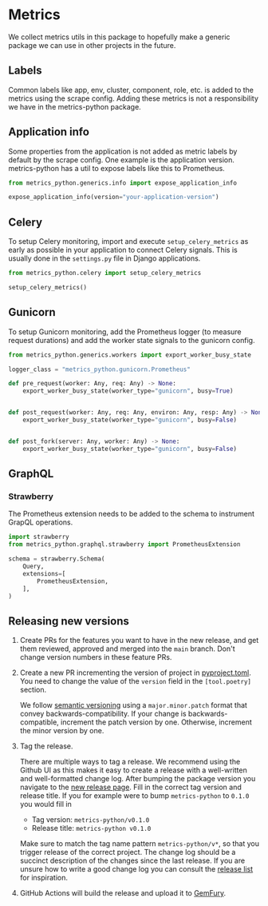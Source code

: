 # Metrics

We collect metrics utils in this package to hopefully make a generic package we
can use in other projects in the future.

## Labels

Common labels like app, env, cluster, component, role, etc. is added to the
metrics using the scrape config. Adding these metrics is not a responsibility we
have in the metrics-python package.

## Application info

Some properties from the application is not added as metric labels by default by
the scrape config. One example is the application version. metrics-python has a
util to expose labels like this to Prometheus.

```python
from metrics_python.generics.info import expose_application_info

expose_application_info(version="your-application-version")
```

## Celery

To setup Celery monitoring, import and execute `setup_celery_metrics` as early
as possible in your application to connect Celery signals. This is usually done
in the `settings.py` file in Django applications.

```python
from metrics_python.celery import setup_celery_metrics

setup_celery_metrics()
```

## Gunicorn

To setup Gunicorn monitoring, add the Prometheus logger (to measure request
durations) and add the worker state signals to the gunicorn config.

```python
from metrics_python.generics.workers import export_worker_busy_state

logger_class = "metrics_python.gunicorn.Prometheus"

def pre_request(worker: Any, req: Any) -> None:
    export_worker_busy_state(worker_type="gunicorn", busy=True)


def post_request(worker: Any, req: Any, environ: Any, resp: Any) -> None:
    export_worker_busy_state(worker_type="gunicorn", busy=False)


def post_fork(server: Any, worker: Any) -> None:
    export_worker_busy_state(worker_type="gunicorn", busy=False)
```

## GraphQL

### Strawberry

The Prometheus extension needs to be added to the schema to instrument GrapQL
operations.

```python
import strawberry
from metrics_python.graphql.strawberry import PrometheusExtension

schema = strawberry.Schema(
    Query,
    extensions=[
        PrometheusExtension,
    ],
)
```

## Releasing new versions

1. Create PRs for the features you want to have in the new release, and get them
   reviewed, approved and merged into the `main` branch. Don't change version
   numbers in these feature PRs.

2. Create a new PR incrementing the version of project in
   [pyproject.toml](https://github.com/kolonialno/metrics-python/edit/main/pyproject.toml).
   You need to change the value of the `version` field in the `[tool.poetry]`
   section.

   We follow [semantic versioning](https://semver.org/) using a
   `major.minor.patch` format that convey backwards-compatibility. If your
   change is backwards-compatible, increment the patch version by one.
   Otherwise, increment the minor version by one.

3. Tag the release.

   There are multiple ways to tag a release. We recommend using the Github UI as
   this makes it easy to create a release with a well-written and well-formatted
   change log. After bumping the package version you navigate to the
   [new release page](https://github.com/kolonialno/metrics-python/releases/new). Fill in
   the correct tag version and release title. If you for example were to bump
   `metrics-python` to `0.1.0` you would fill in

   - Tag version: `metrics-python/v0.1.0`
   - Release title: `metrics-python v0.1.0`

   Make sure to match the tag name pattern `metrics-python/v*`, so that you trigger
   release of the correct project. The change log should be a succinct
   description of the changes since the last release. If you are unsure how to
   write a good change log you can consult the
   [release list](https://github.com/kolonialno/metrics-python/releases) for inspiration.

4. GitHub Actions will build the release and upload it to
   [GemFury](https://manage.fury.io/dashboard/oda).
